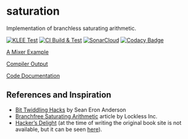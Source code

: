 # saturation
Implementation of branchless saturating arithmetic.

[![KLEE Test](https://github.com/paulhuggett/saturation/actions/workflows/klee.yaml/badge.svg)](https://github.com/paulhuggett/saturation/actions/workflows/klee.yaml)
[![CI Build & Test](https://github.com/paulhuggett/saturation/actions/workflows/ci.yaml/badge.svg)](https://github.com/paulhuggett/saturation/actions/workflows/ci.yaml)
[![SonarCloud](https://github.com/paulhuggett/saturation/actions/workflows/sonarcloud.yaml/badge.svg)](https://sonarcloud.io/project/overview?id=paulhuggett_saturation)
[![Codacy Badge](https://app.codacy.com/project/badge/Grade/8cd4a7866bb74ec1aec37bd52fc788e4)](https://www.codacy.com/gh/paulhuggett/saturation/dashboard?utm_source=github.com&amp;utm_medium=referral&amp;utm_content=paulhuggett/saturation&amp;utm_campaign=Badge_Grade)

[A Mixer Example](https://paulhuggett.github.io/saturation/mixer.html)

[Compiler Output](https://paulhuggett.github.io/saturation/out.html)

[Code Documentation](https://paulhuggett.github.io/saturation/doxygen/html)

## References and Inspiration

-   [Bit Twiddling Hacks](https://graphics.stanford.edu/~seander/bithacks.html) by Sean Eron Anderson
-   [Branchfree Saturating Arithmetic](http://locklessinc.com/articles/sat_arithmetic/) article by Lockless Inc.
-   [Hacker’s Delight](https://en.wikipedia.org/wiki/Hacker%27s_Delight) (at the time of writing the original book site is not available, but it can be seen [here](https://web.archive.org/web/20190915025154/http://www.hackersdelight.org/)).
